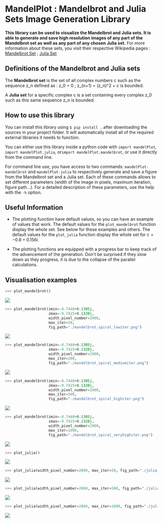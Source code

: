 ﻿# MandelPlot : Mandelbrot and Julia Sets Image Generation Library

**This library can be used to visualize the Mandelbrot and Julia sets. It is able to generate and save high resolution images of any part of the Mandelbrot set as well as any part of any chosen Julia set.**
For more information about these sets, you visit their respective Wikipedia pages : [Mandelbrot Set](https://en.wikipedia.org/wiki/Mandelbrot_set) ; [Julia Set](https://en.wikipedia.org/wiki/Julia_set)

## Definitions of the Mandelbrot and Julia sets
The **Mandelbrot set** is the set of all complex numbers c such as the sequence z_n defined as : z_0 = 0 ; z_(n+1) = (z_n)^2 + c is bounded.

A **Julia set** for a specific complex c is a set containing every complex z_0 such as this same sequence z_n is bounded.

## How to use this library
You can install this library using `$ pip install .` after downloading the sources in your project folder.
It will automatically install all of the required external libraries it needs to function.

You can either use this library inside a python code with `import mandelPlot`, `import mandelPlot.julia`, or`import mandelPlot.mandelbrot`, or use it directly from the command line.

For command line use, you have access to two commands: `mandelPlot-mandelbrot` and `mandelPlot-julia` to respectively generate and save a figure from the Mandelbrot set and a Julia set.
Each of these commands allows to set different parameters (width of the image in pixels, maximum iteration, figure path...).
For a detailed description of these parameters, use the help with the `-h` option.

## Useful Information

 - The plotting function have default values, so you can have an example of values that work. 
The default values for the `plot_mandelbrot` function display the whole set. See below for these examples and others.
The default values for the `plot_julia` function display the whole set for $c=-0.8 + 0.156i$.
 
 - The plotting functions are equipped with a progress bar to keep track of the advancement of the generation. Don't be surprised if they slow down as they progress, it is due to the collapse of the parallel calculations.

## Visualisation examples
```python
>>> plot_mandelbrot()
```
![](images/mandelbrot_graph.png)
```python
>>> plot_mandelbrot(zmin=-0.7440+0.1305j,
					zmax=-0.7425+0.1320j,
					width_pixel_number=2000, 
					max_iter=50, 
					fig_path="./mandelbrot_spiral_lowiter.png")
```
![](images/mandelbrot_spiral_lowiter.png)
```python
>>> plot_mandelbrot(zmin=-0.7440+0.1305j,
					zmax=-0.7425+0.1320j,
					width_pixel_number=2000, 
					max_iter=200, 
					fig_path="./mandelbrot_spiral_mediumiter.png")
```
![](images/mandelbrot_spiral_mediumiter.png)
```python
>>> plot_mandelbrot(zmin=-0.7440+0.1305j,
					zmax=-0.7425+0.1320j,
					width_pixel_number=2000, 
					max_iter=500, 
					fig_path="./mandelbrot_spiral_highiter.png")
```
![](images/mandelbrot_spiral_highiter.png)
```python
>>> plot_mandelbrot(zmin=-0.7440+0.1305j,
					zmax=-0.7425+0.1320j,
					width_pixel_number=2000, 
					max_iter=1000, 
					fig_path="./mandelbrot_spiral_veryhighiter.png")
```
![](images/mandelbrot_spiral_veryhighiter.png)
```python
>>> plot_julia()
```
![](images/julia_graph.png)
```python
>>> plot_julia(width_pixel_number=2000, max_iter=50, fig_path="./julia_mediumiter.png")
```
![](images/julia_mediumiter.png)
```python
>>> plot_julia(width_pixel_number=2000, max_iter=500, fig_path="./julia_highiter.png")
```
![](images/julia_highiter.png)
```python
>>> plot_julia(width_pixel_number=2000, max_iter=1000, fig_path="./julia_veryhighiter.png")
```
![](images/julia_veryhighiter.png)
